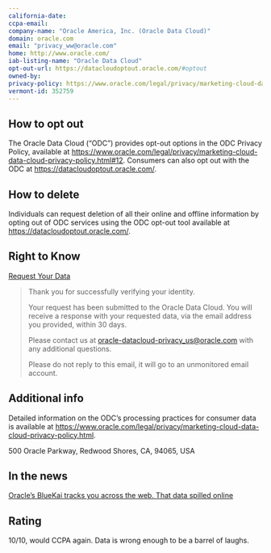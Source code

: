```yaml
---
california-date: 
ccpa-email: 
company-name: "Oracle America, Inc. (Oracle Data Cloud)"
domain: oracle.com
email: "privacy_ww@oracle.com"
home: http://www.oracle.com/
iab-listing-name: "Oracle Data Cloud"
opt-out-url: https://datacloudoptout.oracle.com/#optout
owned-by: 
privacy-policy: https://www.oracle.com/legal/privacy/marketing-cloud-data-cloud-privacy-policy.html
vermont-id: 352759
---
```


## How to opt out

The Oracle Data Cloud (“ODC”) provides opt-out options in the ODC Privacy Policy, available at https://www.oracle.com/legal/privacy/marketing-cloud-data-cloud-privacy-policy.html#12. Consumers can also opt out with the ODC at https://datacloudoptout.oracle.com/.

## How to delete

Individuals can request deletion of all their online and offline information by opting out of ODC services using the ODC opt-out tool available at https://datacloudoptout.oracle.com/.


## Right to Know

[Request Your Data](https://datacloudoptout.oracle.com/request-your-data)

> Thank you for successfully verifying your identity.
> 
> Your request has been submitted to the Oracle Data Cloud. You will receive a response with your requested data, via the email address you provided, within 30 days.
>
> Please contact us at oracle-datacloud-privacy_us@oracle.com with any additional questions.
> 
> Please do not reply to this email, it will go to an unmonitored email account.

## Additional info

Detailed information on the ODC’s processing practices for consumer data is available at https://www.oracle.com/legal/privacy/marketing-cloud-data-cloud-privacy-policy.html.

500 Oracle Parkway, Redwood Shores, CA, 94065, USA


## In the news

[Oracle’s BlueKai tracks you across the web. That data spilled online](https://techcrunch.com/2020/06/19/oracle-bluekai-web-tracking/)


## Rating

10/10, would CCPA again.  Data is wrong enough to be a barrel of laughs.
